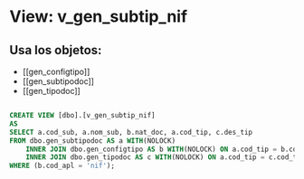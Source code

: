 # View: v_gen_subtip_nif

## Usa los objetos:
- [[gen_configtipo]]
- [[gen_subtipodoc]]
- [[gen_tipodoc]]

```sql

CREATE VIEW [dbo].[v_gen_subtip_nif]
AS
SELECT a.cod_sub, a.nom_sub, b.nat_doc, a.cod_tip, c.des_tip
FROM dbo.gen_subtipodoc AS a WITH(NOLOCK)
	INNER JOIN dbo.gen_configtipo AS b WITH(NOLOCK) ON a.cod_tip = b.cod_tip 
	INNER JOIN dbo.gen_tipodoc AS c WITH(NOLOCK) ON a.cod_tip = c.cod_tip AND b.cod_tip = c.cod_tip
WHERE (b.cod_apl = 'nif');

```
